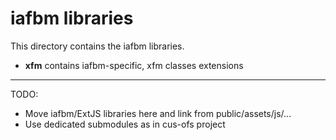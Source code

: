 iafbm libraries
===============

This directory contains the iafbm libraries.
* **xfm** contains iafbm-specific, xfm classes extensions

----

TODO:
- Move iafbm/ExtJS libraries here and link from public/assets/js/...
- Use dedicated submodules as in cus-ofs project
